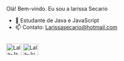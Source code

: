 Olá! Bem-vindo. Eu sou a larissa Secario

- 🌱 Estudante de Java e JavaScript 
- 📫 Contato: Larissasecario@hotmail.com
##
<div>
 <img align="center" alt="Lala-Js" height="30" width="40" src= "https://cdn.jsdelivr.net/gh/devicons/devicon/icons/javascript/javascript-original.svg"/>
  <img align="center" alt="Lala-Jv" height="30" width="40" src= "https://cdn.jsdelivr.net/gh/devicons/devicon/icons/java/java-original.svg"/>
</div>
